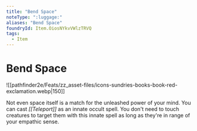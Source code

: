```yaml
---
title: "Bend Space"
noteType: ":luggage:"
aliases: "Bend Space"
foundryId: Item.OiosNYkvVWlzTRVQ
tags:
  - Item
---
```


# Bend Space
![[pathfinder2e/Feats/zz_asset-files/icons-sundries-books-book-red-exclamation.webp|150]]

Not even space itself is a match for the unleashed power of your mind. You can cast _[[Teleport]]_ as an innate occult spell. You don't need to touch creatures to target them with this innate spell as long as they're in range of your empathic sense.
